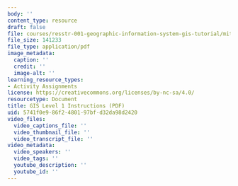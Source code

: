 ```yaml
---
body: ''
content_type: resource
draft: false
file: courses/resstr-001-geographic-information-system-gis-tutorial/mitres_str001iap22_level1_instructions.pdf
file_size: 141233
file_type: application/pdf
image_metadata:
  caption: ''
  credit: ''
  image-alt: ''
learning_resource_types:
- Activity Assignments
license: https://creativecommons.org/licenses/by-nc-sa/4.0/
resourcetype: Document
title: GIS Level 1 Instructions (PDF)
uid: 5741f0e9-86f2-4801-97bf-d32da98d2420
video_files:
  video_captions_file: ''
  video_thumbnail_file: ''
  video_transcript_file: ''
video_metadata:
  video_speakers: ''
  video_tags: ''
  youtube_description: ''
  youtube_id: ''
---
```

